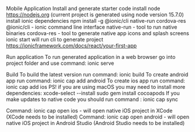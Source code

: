 Mobile Application
Install and generate starter code
install node https://nodejs.org (current project is generated using node version 15.7.0)
install ionic dependencies npm install -g @ionic/cli native-run cordova-res
@ionic/cli - ionic command line interface
native-run - tool to run native binaries
cordova-res - tool to generate native app icons and splash screens
ionic start <app-name> will run cli to generate project
https://ionicframework.com/docs/react/your-first-app

Run application
To run generated application in a web browser go into project folder and use command: ionic serve

Build
To build the latest version run command: ionic build
To create android app run command: ionic cap add android
To create ios app run command: ionic cap add ios
PS! if you are using macOS you may need to install more dependencies:
xcode-select --install
sudo gem install cocoapods
If you make updates to native code you should run command : ionic cap sync

Command: ionic cap open ios - will open native iOS project in XCode (XCode needs to be installed)
Command: ionic cap open android - will open native iOS project in Android Studio (Android Studio needs to be installed)

